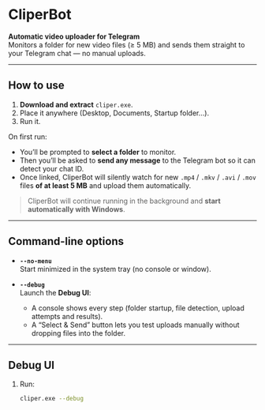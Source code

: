 # CliperBot

**Automatic video uploader for Telegram**  
Monitors a folder for new video files (≥ 5 MB) and sends them straight to your Telegram chat — no manual uploads.

---

## How to use

1. **Download and extract** `cliper.exe`.
2. Place it anywhere (Desktop, Documents, Startup folder…).
3. Run it.

On first run:

- You’ll be prompted to **select a folder** to monitor.
- Then you’ll be asked to **send any message** to the Telegram bot so it can detect your chat ID.
- Once linked, CliperBot will silently watch for new `.mp4` / `.mkv` / `.avi` / `.mov` files **of at least 5 MB** and upload them automatically.

> CliperBot will continue running in the background and **start automatically with Windows**.

---

## Command-line options

- **`--no-menu`**  
  Start minimized in the system tray (no console or window).

- **`--debug`**  
  Launch the **Debug UI**:  
  - A console shows every step (folder startup, file detection, upload attempts and results).  
  - A “Select & Send” button lets you test uploads manually without dropping files into the folder.

---

## Debug UI

1. Run:  
   ```bash
   cliper.exe --debug
